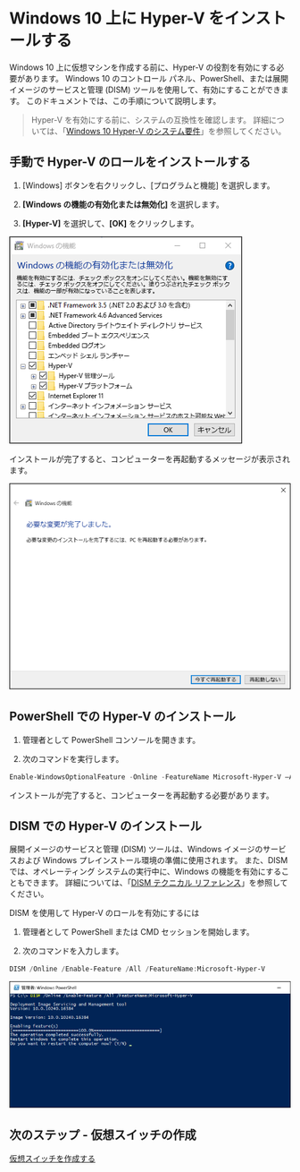 # Windows 10 上に Hyper-V をインストールする

Windows 10 上に仮想マシンを作成する前に、Hyper-V の役割を有効にする必要があります。 Windows 10 のコントロール パネル、PowerShell、または展開イメージのサービスと管理 (DISM) ツールを使用して、有効にすることができます。 このドキュメントでは、この手順について説明します。

> Hyper-V を有効にする前に、システムの互換性を確認します。 詳細については、「[Windows 10 Hyper-V のシステム要件](https://msdn.microsoft.com/virtualization/hyperv_on_windows/quick_start/walkthrough_compatibility)」を参照してください。

## 手動で Hyper-V のロールをインストールする

1. [Windows] ボタンを右クリックし、[プログラムと機能] を選択します。

2. **[Windows の機能の有効化または無効化]** を選択します。

3. **[Hyper-V]** を選択して、**[OK]** をクリックします。

![](media/enable_role_upd.png)

インストールが完了すると、コンピューターを再起動するメッセージが表示されます。

![](media/restart_upd.png)

## PowerShell での Hyper-V のインストール

1. 管理者として PowerShell コンソールを開きます。

2. 次のコマンドを実行します。

```powershell
Enable-WindowsOptionalFeature -Online -FeatureName Microsoft-Hyper-V –All
```
インストールが完了すると、コンピューターを再起動する必要があります。

## DISM での Hyper-V のインストール

展開イメージのサービスと管理 (DISM) ツールは、Windows イメージのサービスおよび Windows プレインストール環境の準備に使用されます。 また、DISM では、オペレーティング システムの実行中に、Windows の機能を有効にすることもできます。 詳細については、「[DISM テクニカル リファレンス](https://technet.microsoft.com/en-us/library/hh824821.aspx)」を参照してください。

DISM を使用して Hyper-V のロールを有効にするには

1. 管理者として PowerShell または CMD セッションを開始します。

2. 次のコマンドを入力します。

```powershell
DISM /Online /Enable-Feature /All /FeatureName:Microsoft-Hyper-V
```
![](media/dism_upd.png)


## 次のステップ - 仮想スイッチの作成

[仮想スイッチを作成する](walkthrough_virtual_switch.md)



